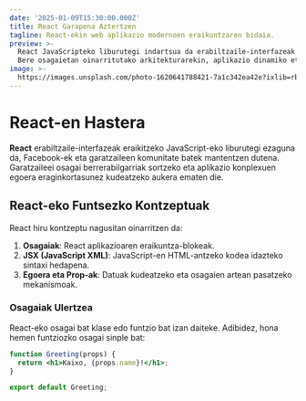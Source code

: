 ```yaml
---
date: '2025-01-09T15:30:00.000Z'
title: React Garapena Aztertzen
tagline: React-ekin web aplikazio modernoen eraikuntzaren bidaia.
preview: >-
  React JavaScripteko liburutegi indartsua da erabiltzaile-interfazeak eraikitzeko. 
  Bere osagaietan oinarritutako arkitekturarekin, aplikazio dinamiko eta interaktiboak sortzea errazten du.
image: >-
  https://images.unsplash.com/photo-1620641788421-7a1c342ea42e?ixlib=rb-1.2.1&ixid=MnwxMjA3fDB8MHxwaG90by1wYWdlfHx8fGVufDB8fHx8&auto=format&fit=crop&w=1074&q=80
---
```


# React-en Hastera

**React** erabiltzaile-interfazeak eraikitzeko JavaScript-eko liburutegi ezaguna da, Facebook-ek eta garatzaileen komunitate batek mantentzen dutena. 
Garatzaileei osagai berrerabilgarriak sortzeko eta aplikazio konplexuen egoera eraginkortasunez kudeatzeko aukera ematen die.

## React-eko Funtsezko Kontzeptuak

React hiru kontzeptu nagusitan oinarritzen da:

1. **Osagaiak**: React aplikazioaren eraikuntza-blokeak.
2. **JSX (JavaScript XML)**: JavaScript-en HTML-antzeko kodea idazteko sintaxi hedapena.
3. **Egoera eta Prop-ak**: Datuak kudeatzeko eta osagaien artean pasatzeko mekanismoak.

### Osagaiak Ulertzea

React-eko osagai bat klase edo funtzio bat izan daiteke. Adibidez, hona hemen funtziozko osagai sinple bat:

```jsx
function Greeting(props) {
  return <h1>Kaixo, {props.name}!</h1>;
}

export default Greeting;
